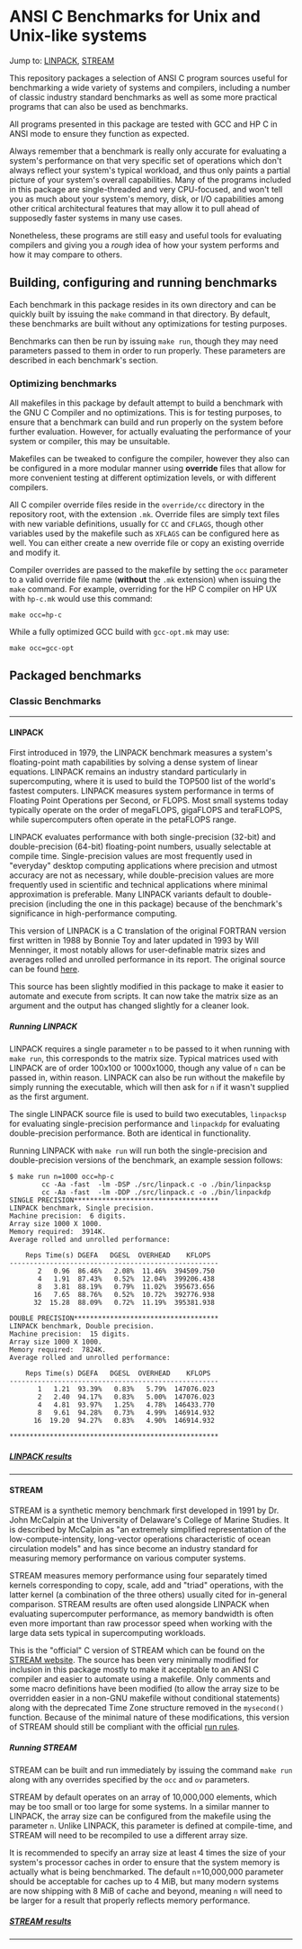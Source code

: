 # ANSI C Benchmarks for Unix and Unix-like systems

Jump to: [LINPACK](http://github.com/nfinit/ansibench#linpack), [STREAM](http://github.com/nfinit/ansibench#stream)

This repository packages a selection of ANSI C program sources useful for 
benchmarking a wide variety of systems and compilers, including a number 
of classic industry standard benchmarks as well as some more practical 
programs that can also be used as benchmarks.

All programs presented in this package are tested with GCC and HP C in 
ANSI mode to ensure they function as expected.

Always remember that a benchmark is really only accurate for evaluating 
a system's performance on that very specific set of operations which don't 
always reflect your system's typical workload, and thus only paints a 
partial picture of your system's overall capabilities. Many of the programs 
included in this package are single-threaded and very CPU-focused, and won't 
tell you as much about your system's memory, disk, or I/O capabilities 
among other critical architectural features that may allow it to pull 
ahead of supposedly faster systems in many use cases.

Nonetheless, these programs are still easy and useful tools for evaluating 
compilers and giving you a *rough* idea of how your system performs and 
how it may compare to others.

## Building, configuring and running benchmarks

Each benchmark in this package resides in its own directory and can be 
quickly built by issuing the `make` command in that directory. By default, 
these benchmarks are built without any optimizations for testing purposes.

Benchmarks can then be run by issuing `make run`, though they may need
parameters passed to them in order to run properly. These parameters are
described in each benchmark's section.

### Optimizing benchmarks

All makefiles in this package by default attempt to build a benchmark with 
the GNU C Compiler and no optimizations. This is for testing purposes, to 
ensure that a benchmark can build and run properly on the system before
further evaluation. However, for actually evaluating the performance of
your system or compiler, this may be unsuitable.

Makefiles can be tweaked to configure the compiler, however they also
can be configured in a more modular manner using **override** files that
allow for more convenient testing at different optimization levels, or
with different compilers.

All C compiler override files reside in the `override/cc` directory in 
the repository root, with the extension `.mk`. Override files are simply
text files with new variable definitions, usually for `CC` and `CFLAGS`,
though other variables used by the makefile such as `XFLAGS` can be
configured here as well. You can either create a new override file or
copy an existing override and modify it.

Compiler overrides are passed to the makefile by setting the `occ`
parameter to a valid override file name (**without** the `.mk`
extension) when issuing the `make` command. For example, overriding
for the HP C compiler on HP UX with `hp-c.mk`  would use this command:

`make occ=hp-c`

While a fully optimized GCC build with `gcc-opt.mk` may use:

`make occ=gcc-opt`

## Packaged benchmarks

### Classic Benchmarks
---------------------------------------------------------------------------
#### LINPACK

First introduced in 1979, the LINPACK benchmark measures a system's 
floating-point math capabilities by solving a dense system of linear 
equations. LINPACK remains an industry standard particularly in
supercomputing, where it is used to build the TOP500 list of the world's
fastest computers. LINPACK measures system performance in terms of Floating
Point Operations per Second, or FLOPS. Most small systems today typically 
operate on the order of megaFLOPS, gigaFLOPS and teraFLOPS, while
supercomputers often operate in the petaFLOPS range.

LINPACK evaluates performance with both single-precision (32-bit) and
double-precision (64-bit) floating-point numbers, usually selectable
at compile time. Single-precision values are most frequently used in 
"everyday" desktop computing applications where precision and 
utmost accuracy are not as necessary, while double-precision values
are more frequently used in scientific and technical applications where
minimal approximation is preferable. Many LINPACK variants default to
double-precision (including the one in this package) because of the
benchmark's significance in high-performance computing.

This version of LINPACK is a C translation of the original FORTRAN version
first written in 1988 by Bonnie Toy and later updated in 1993 by Will 
Menninger, it most notably allows for user-definable matrix sizes and
averages rolled and unrolled performance in its report. The original
source can be found [here](http://www.netlib.org/benchmark/linpackc.new).

This source has been slightly modified in this package to make it easier
to automate and execute from scripts. It can now take the matrix size as
an argument and the output has changed slightly for a cleaner look.

##### Running LINPACK

LINPACK requires a single parameter `n` to be passed to it when running 
with `make run`, this corresponds to the matrix size. Typical matrices 
used with LINPACK are of order 100x100 or 1000x1000, though any value of 
`n` can be passed in, within reason. LINPACK can also be run without the
makefile by simply running the executable, which will then ask for `n` if
it wasn't supplied as the first argument.

The single LINPACK source file is used to build two executables, `linpacksp` for evaluating single-precision performance and `linpackdp` for evaluating double-precision performance. Both are identical in functionality.

Running LINPACK with `make run` will run both the single-precision and 
double-precision versions of the benchmark, an example session follows:
```
$ make run n=1000 occ=hp-c
        cc -Aa -fast  -lm -DSP ./src/linpack.c -o ./bin/linpacksp
        cc -Aa -fast  -lm -DDP ./src/linpack.c -o ./bin/linpackdp
SINGLE PRECISION************************************
LINPACK benchmark, Single precision.
Machine precision:  6 digits.
Array size 1000 X 1000.
Memory required:  3914K.
Average rolled and unrolled performance:

    Reps Time(s) DGEFA   DGESL  OVERHEAD    KFLOPS
----------------------------------------------------
       2   0.96  86.46%   2.08%  11.46%  394509.750
       4   1.91  87.43%   0.52%  12.04%  399206.438
       8   3.81  88.19%   0.79%  11.02%  395673.656
      16   7.65  88.76%   0.52%  10.72%  392776.938
      32  15.28  88.09%   0.72%  11.19%  395381.938

DOUBLE PRECISION************************************
LINPACK benchmark, Double precision.
Machine precision:  15 digits.
Array size 1000 X 1000.
Memory required:  7824K.
Average rolled and unrolled performance:

    Reps Time(s) DGEFA   DGESL  OVERHEAD    KFLOPS
----------------------------------------------------
       1   1.21  93.39%   0.83%   5.79%  147076.023
       2   2.40  94.17%   0.83%   5.00%  147076.023
       4   4.81  93.97%   1.25%   4.78%  146433.770
       8   9.61  94.28%   0.73%   4.99%  146914.932
      16  19.20  94.27%   0.83%   4.90%  146914.932

****************************************************
```
##### [LINPACK results](https://github.com/nfinit/ansibench/wiki/LINPACK-results)
---------------------------------------------------------------------------
#### STREAM

STREAM is a synthetic memory benchmark first developed in 1991 by 
Dr. John McCalpin at the University of Delaware's College of Marine Studies.
It is described by McCalpin as "an extremely simplified representation of the
low-compute-intensity, long-vector operations characteristic of ocean
circulation models" and has since become an industry standard for measuring
memory performance on various computer systems.

STREAM measures memory performance using four separately timed kernels 
corresponding to copy, scale, add and "triad" operations, with the latter 
kernel (a combination of the three others) usually cited for in-general 
comparison. STREAM results are often used alongside LINPACK when evaluating
supercomputer performance, as memory bandwidth is often even more important
than raw processor speed when working with the large data sets typical in
supercomputing workloads.

This is the "official" C version of STREAM which can be found on the
[STREAM website](http://www.cs.virginia.edu/stream/). The source has been very
minimally modified for inclusion in this package mostly to make it acceptable
to an ANSI C compiler and easier to automate using a makefile. Only comments
and some macro definitions have been modified (to allow the array size to be
overridden easier in a non-GNU makefile without conditional statements) along
with the deprecated Time Zone structure removed in the `mysecond()` function.
Because of the minimal nature of these modifications, this version of STREAM
should still be compliant with the official 
[run rules](http://www.cs.virginia.edu/stream/ref.html#runrules).

##### Running STREAM 

STREAM can be built and run immediately by issuing the command `make run` along
with any overrides specified by the `occ` and `ov` parameters.

STREAM by default operates on an array of 10,000,000 elements, which may be
too small or too large for some systems. In a similar manner to LINPACK, the
array size can be configured from the makefile using the parameter `n`. Unlike
LINPACK, this parameter is defined at compile-time, and STREAM will need to be
recompiled to use a different array size.

It is recommended to specify an array size at least 4 times the size of your
system's processor caches in order to ensure that the system memory is
actually what is being benchmarked. The default `n`=10,000,000 parameter
should be acceptable for caches up to 4 MiB, but many modern systems are now
shipping with 8 MiB of cache and beyond, meaning `n` will need to be larger
for a result that properly reflects memory performance.

##### [STREAM results](https://github.com/nfinit/ansibench/wiki/STREAM-results)
---------------------------------------------------------------------------
